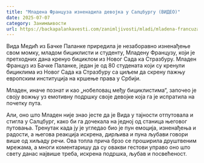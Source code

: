 ```yaml
---
title: "Младена Француза изненадила девојка у Салцбургу (ВИДЕО)"
date: 2025-07-07
category: Занимљивости
url: https://backapalankavesti.com/zanimljivosti/mladi/mladena-francuza-iznenadila-devojka-salcburgu/
---
```


Вида Медић из Бачке Паланке приредила је незаборавно изненађење свом момку, младом бициклисти и студенту, Младену Французу, који је претходних дана кренуо бициклом из Новог Сада ка Стразбуру. Младен Француз из Бачке Паланке, један је од 80 студената који су кренули бициклима из Новог Сада ка Стразбуру са циљем да скрену пажњу европским институција на кршење права у Србији.​

Младен, иначе познат и као „нобеловац међу бициклистима“, започео је своју вожњу уз емотивну подршку своје девојке која га је испратила на почетку пута.

Али, оно што Младен није знао јесте да је Вида у тајности отпутовала и стигла у Салцбург, како би га дочекала на једној од станица његовог путовања. Тренутак када ју је угледао био је пун емоција, изненађења и радости, а његова реакција искрена, дирљива и пуна љубави говори више од хиљаду речи. Ова топла прича брзо се проширила друштвеним мрежама, а многи коментаришу да су овакви гестови управо оно што свету данас највише треба, искрена подршка, љубав и посвећеност.

